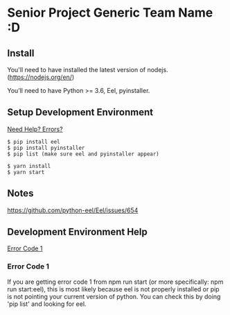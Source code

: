# Senior Project Generic Team Name :D

## Install

You'll need to have installed the latest version of nodejs. (https://nodejs.org/en/)

You’ll need to have Python >= 3.6, Eel, pyinstaller.

## Setup Development Environment

[Need Help? Errors?](#development-environment-help)

```
$ pip install eel
$ pip install pyinstaller
$ pip list (make sure eel and pyinstaller appear)

```

```
$ yarn install
$ yarn start
```

## Notes

https://github.com/python-eel/Eel/issues/654

## Development Environment Help

[Error Code 1](#error-code-1)

### Error Code 1

If you are getting error code 1 from npm run start (or more specifically: npm run start:eel), this is most likely because eel is not properly installed or pip is not pointing your current version of python. You can check this by doing 'pip list' and looking for eel.